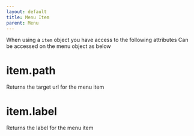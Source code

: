 ```yaml
---
layout: default
title: Menu Item
parent: Menu
---
```

When using a `item` object you have access to the following attributes
Can be accessed on the menu object as below

# item.path

Returns the target url for the menu item

# item.label

Returns the label for the menu item

